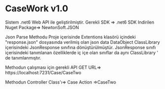 # CaseWork v1.0
Sistem .net6 Web API ile geliştirilmiştir.
Gerekli SDK => .net6 SDK
Indirilen Nuget Package=> NewtonSoft.JSON

Json Parse Methodu
Proje içerisinde Extentions klasörü içindeki "response.json" dosyasında verilmiş olan json data DataObject ClassLibrary içerisindeki JsonResponse sınıfına dönüştürülmüştür.
JsonResponse sınıfı içerisindeki tanımlanan özelliklerde iç içe olan sınıflar da aynı ClassLibrary ' de tanımlanmıştır.

Methodun çalışması için gerekli API GET URL=> https://localhost:7231/Case/CaseTwo

Methodun Controller Class'ı=> Case  Action =>CaseTwo
            

